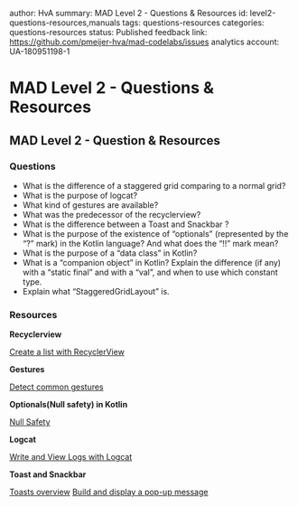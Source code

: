 author: HvA
summary: MAD Level 2 - Questions & Resources
id: level2-questions-resources,manuals
tags: questions-resources
categories: questions-resources
status: Published
feedback link: https://github.com/pmeijer-hva/mad-codelabs/issues
analytics account: UA-180951198-1

# MAD Level 2 - Questions & Resources

## MAD Level 2 - Question & Resources

### Questions
- What is the difference of a staggered grid comparing to a normal grid?
- What is the purpose of logcat?  
- What kind of gestures are available?
- What was the predecessor of the recyclerview?
- What is the difference between a Toast and Snackbar ?
- What is the purpose of the existence of “optionals” (represented by the “?” mark) in the Kotlin language? And what does the “!!” mark mean?
- What is the purpose of a “data class” in Kotlin?
- What is a “companion object” in Kotlin? Explain the difference (if any) with a “static final” and with a “val”, and when to use which constant type.
- Explain what “StaggeredGridLayout” is.

### Resources

**Recyclerview**

[Create a list with RecyclerView](https://developer.android.com/guide/topics/ui/layout/recyclerview)

**Gestures**

[Detect common gestures](https://developer.android.com/training/gestures/detector)

**Optionals(Null safety) in Kotlin**

[Null Safety](https://kotlinlang.org/docs/reference/null-safety.html)

**Logcat**

[Write and View Logs with Logcat](https://developer.android.com/studio/debug/am-logcat.html)

**Toast and Snackbar**

[Toasts overview](https://developer.android.com/guide/topics/ui/notifiers/toasts)
[Build and display a pop-up message](https://developer.android.com/training/snackbar/showing)

